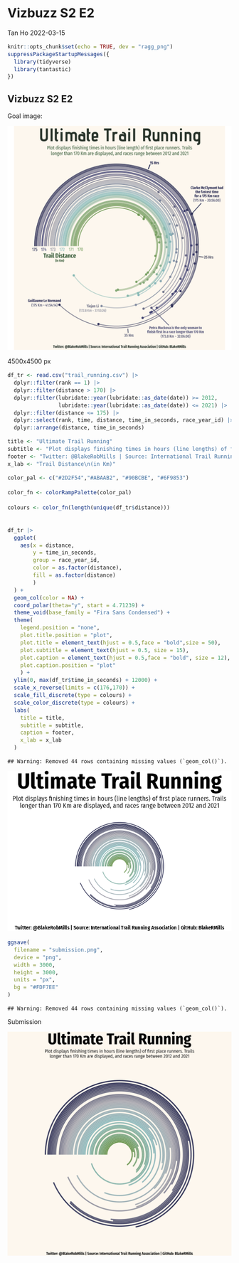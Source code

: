 Vizbuzz S2 E2
================
Tan Ho
2022-03-15

``` r
knitr::opts_chunk$set(echo = TRUE, dev = "ragg_png")
suppressPackageStartupMessages({
  library(tidyverse)
  library(tantastic)
})
```

## Vizbuzz S2 E2

Goal image:

![goal plot](goal_image.png)

4500x4500 px

``` r
df_tr <- read.csv("trail_running.csv") |> 
  dplyr::filter(rank == 1) |> 
  dplyr::filter(distance > 170) |> 
  dplyr::filter(lubridate::year(lubridate::as_date(date)) >= 2012,
                lubridate::year(lubridate::as_date(date)) <= 2021) |> 
  dplyr::filter(distance <= 175) |>
  dplyr::select(rank, time, distance, time_in_seconds, race_year_id) |> 
  dplyr::arrange(distance, time_in_seconds)
```

``` r
title <- "Ultimate Trail Running"
subtitle <- "Plot displays finishing times in hours (line lengths) of first place runners. Trails\nlonger than 170 Km are displayed, and races range between 2012 and 2021"
footer <- "Twitter: @BlakeRobMills | Source: International Trail Running Association | GitHub: BlakeRMills"
x_lab <- "Trail Distance\n(in Km)"
```

``` r
color_pal <- c("#2D2F54","#ABAAB2", "#90BCBE", "#6F9853")

color_fn <- colorRampPalette(color_pal)

colours <- color_fn(length(unique(df_tr$distance)))


df_tr |>
  ggplot(
    aes(x = distance, 
        y = time_in_seconds, 
        group = race_year_id, 
        color = as.factor(distance),
        fill = as.factor(distance)
        )
  ) +
  geom_col(color = NA) + 
  coord_polar(theta="y", start = 4.71239) + 
  theme_void(base_family = "Fira Sans Condensed") + 
  theme(
    legend.position = "none",
    plot.title.position = "plot",
    plot.title = element_text(hjust = 0.5,face = "bold",size = 50),
    plot.subtitle = element_text(hjust = 0.5, size = 15),
    plot.caption = element_text(hjust = 0.5,face = "bold", size = 12),
    plot.caption.position = "plot"
    ) + 
  ylim(0, max(df_tr$time_in_seconds) + 12000) + 
  scale_x_reverse(limits = c(176,170)) +
  scale_fill_discrete(type = colours) + 
  scale_color_discrete(type = colours) + 
  labs(
    title = title,
    subtitle = subtitle,
    caption = footer,
    x_lab = x_lab
  )
```

    ## Warning: Removed 44 rows containing missing values (`geom_col()`).

![](readme_files/figure-gfm/plot-1.png)<!-- -->

``` r
ggsave(
  filename = "submission.png", 
  device = "png", 
  width = 3000,
  height = 3000,
  units = "px",
  bg = "#FDF7EE"
)
```

    ## Warning: Removed 44 rows containing missing values (`geom_col()`).

Submission

![](submission.png)
